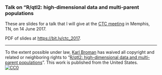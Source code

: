 ### Talk on &ldquo;R/qtl2: high-dimensional data and multi-parent populations

These are slides for a talk that I will give at the
[CTC meeting](http://complextrait.org/ctc2017/) in Memphis, TN, on 14
June 2017.

PDF of slides at <https://bit.ly/ctc_2017>.

---

To the extent possible under law,
[Karl Broman](https://github.com/kbroman)
has waived all copyright and related or neighboring rights to
&ldquo;[R/qtl2: high-dimensional data and multi-parent populations](https://github.com/kbroman/Talk_Rqtl2_CTC2017)&rdquo;.
This work is published from the United States.
<br/>
[![CC0](https://i.creativecommons.org/p/zero/1.0/88x31.png)](https://creativecommons.org/publicdomain/zero/1.0/)

